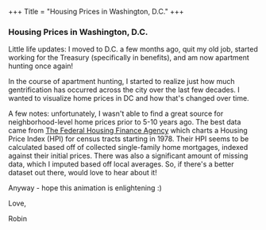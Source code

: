 +++
Title = "Housing Prices in Washington, D.C."
+++

### Housing Prices in Washington, D.C.

Little life updates: I moved to D.C. a few months ago, quit my old job, started working for the Treasury (specifically in benefits), and am now apartment hunting once again! 

In the course of apartment hunting, I started to realize just how much gentrification has occurred across the city over the last few decades. I wanted to visualize home prices in DC and how that's changed over time. 

A few notes: unfortunately, I wasn't able to find a great source for neighborhood-level home prices prior to 5-10 years ago. The best data came from [The Federal Housing Finance Agency](https://www.fhfa.gov/DataTools/Downloads/Pages/House-Price-Index-Datasets.aspx) which charts a Housing Price Index (HPI) for census tracts starting in 1978. Their HPI seems to be calculated based off of collected single-family home mortgages, indexed against their initial prices. There was also a significant amount of missing data, which I imputed based off local averages. So, if there's a better dataset out there, would love to hear about it!  

Anyway - hope this animation is enlightening :) 

Love,

Robin


<embed src="dc_housing_map.gif" width="500px" height="500px" />



